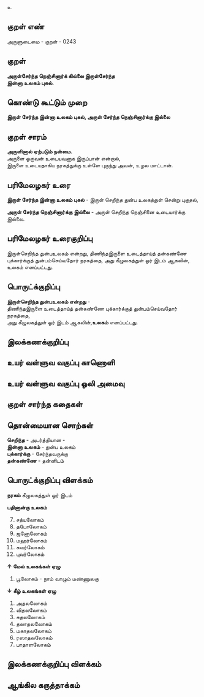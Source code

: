உ

## குறள் எண் 

அருளுடைமை - குறள் - 0243  

## குறள் 

**அருள்சேர்ந்த நெஞ்சினார்க் கில்லை இருள்சேர்ந்த  
இன்னா உலகம் புகல்.**

## கொண்டு கூட்டும் முறை

**இருள் சேர்ந்த இன்னா உலகம் புகல், அருள் சேர்ந்த நெஞ்சினார்க்கு இல்லை**

## குறள் சாரம்   

**அருளினால் ஏற்படும் நன்மை.**  
அருளை ஒருவன் உடையவனாக இருப்பான் என்றால்,   
இருளை உடையதாகிய நரகத்துக்கு உள்ளே புகுந்து அவன், உழல மாட்டான்.  

## பரிமேலழகர் உரை

**இருள் சேர்ந்த இன்னா உலகம் புகல்** - இருள் செறிந்த துன்ப உலகத்துள் சென்று புகுதல்,  

**அருள் சேர்ந்த நெஞ்சினார்க்கு இல்லை** - அருள் செறிந்த நெஞ்சினை உடையார்க்கு இல்லை.

## பரிமேலழகர் உரைகுறிப்பு   

இருள்செறிந்த துன்பஉலகம் என்றது, திணிந்தஇருளை உடைத்தாய்த் தன்கண்ணே புக்கார்க்குத் துன்பம்செய்வதோர் நரகத்தை, அது கீழுலகத்துள் ஓர் இடம் ஆகலின், உலகம் எனப்பட்டது.  

## பொருட்க்குறிப்பு 

**இருள்செறிந்த துன்பஉலகம் என்றது** -  
திணிந்தஇருளை உடைத்தாய்த் தன்கண்ணே புக்கார்க்குத் துன்பம்செய்வதோர் நரகத்தை,  
அது கீழுலகத்துள் ஓர் இடம் ஆகலின்,**உலகம்** எனப்பட்டது.  

## இலக்கணக்குறிப்பு  


## உயர் வள்ளுவ வகுப்பு காணொளி


## உயர் வள்ளுவ வகுப்பு ஒலி அமைவு 

 
## குறள் சார்ந்த கதைகள் 


## தொன்மையான சொற்கள்  

**செறிந்த** - அடர்த்தியான -  
**இன்னா உலகம்** - துன்ப உலகம்   
**புக்கார்க்கு** -  சேர்ந்தவருக்கு   
**தன்கண்ணே** -  தன்னிடம் 


## பொருட்க்குறிப்பு விளக்கம்  

**நரகம்** கீழுலகத்துள் ஓர் இடம்   

**பதினான்கு உலகம்** 

7. சத்யலோகம்  
6. தபோலோகம்  
5. ஜனோலோகம்  
4. மஹர்லோகம்  
3. சுவர்லோகம்  
2. புவர்லோகம்  

**↑ மேல் உலகங்கள் ஏழு**  

1. பூலோகம் - நாம் வாழும் மண்ணுலகு  

**↓ கீழ் உலகங்கள் ஏழு**    

1. அதலலோகம்  
2. விதலலோகம்  
3. சுதலலோகம்  
4. தலாதலலோகம்  
5. மகாதலலோகம்  
6. ரஸாதலலோகம்  
7. பாதாளலோகம்

## இலக்கணக்குறிப்பு விளக்கம்


## ஆங்கில கருத்தாக்கம் 


